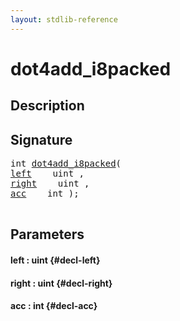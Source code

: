 ```yaml
---
layout: stdlib-reference
---
```


# dot4add\_i8packed

## Description





## Signature 

<pre>
int <a href="/stdlib-reference/global-decls/dot4add_i8packed">dot4add_i8packed</a>(
<a href="/stdlib-reference/global-decls/dot4add_i8packed#decl-left" class="code_param">left</a>    uint ,
<a href="/stdlib-reference/global-decls/dot4add_i8packed#decl-right" class="code_param">right</a>    uint ,
<a href="/stdlib-reference/global-decls/dot4add_i8packed#decl-acc" class="code_param">acc</a>    int );

</pre>

## Parameters

#### left  : uint {#decl-left}
#### right  : uint {#decl-right}
#### acc  : int {#decl-acc}

